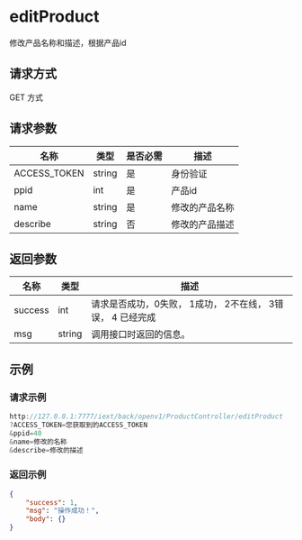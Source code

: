 # editProduct

修改产品名称和描述，根据产品id

## 请求方式

GET 方式

## 请求参数

| 名称         | 类型   | 是否必需 | 描述           |
| ------------ | ------ | -------- | -------------- |
| ACCESS_TOKEN | string | 是       | 身份验证       |
| ppid         | int    | 是       | 产品id         |
| name         | string | 是       | 修改的产品名称 |
| describe     | string | 否       | 修改的产品描述 |

## 返回参数

| 名称    | 类型   | 描述                                                       |
| ------- | ------ | ---------------------------------------------------------- |
| success | int    | 请求是否成功，0失败， 1成功， 2不在线， 3错误， 4 已经完成 |
| msg     | string | 调用接口时返回的信息。                                     |

## 示例

### 请求示例

```java
http://127.0.0.1:7777/iext/back/openv1/ProductController/editProduct
?ACCESS_TOKEN=您获取到的ACCESS_TOKEN
&ppid=40
&name=修改的名称
&describe=修改的描述
```

### 返回示例

```json
{
    "success": 1,
    "msg": "操作成功！",
    "body": {}
}
```

